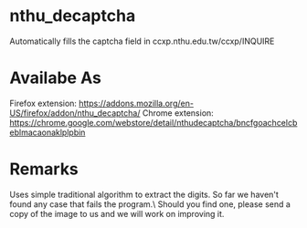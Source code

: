 # nthu_decaptcha
Automatically fills the captcha field in ccxp.nthu.edu.tw/ccxp/INQUIRE

# Availabe As
Firefox extension: https://addons.mozilla.org/en-US/firefox/addon/nthu_decaptcha/
Chrome extension: https://chrome.google.com/webstore/detail/nthudecaptcha/bncfgoachcelcbeblmacaonaklplpbin

# Remarks
Uses simple traditional algorithm to extract the digits. So far we haven't found any case that fails the program.\\
Should you find one, please send a copy of the image to us and we will work on improving it. 
